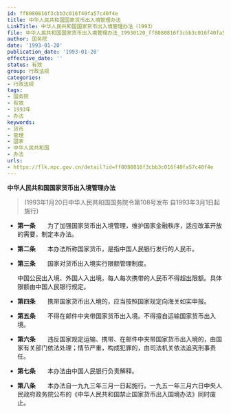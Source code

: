 ```yaml
---
id: ff8080816f3cbb3c016f40fa57c40f4e
title: 中华人民共和国国家货币出入境管理办法
LinkTitle: 中华人民共和国国家货币出入境管理办法（1993）
file: 中华人民共和国国家货币出入境管理办法_19930120_ff8080816f3cbb3c016f40fa57c40f4e.docx
author: 国务院
date: '1993-01-20'
publication_date: '1993-01-20'
effective_date: ''
status: 有效
group: 行政法规
categories:
- 行政法规
tags:
- 国务院
- 有效
- 1993年
- 办法
keywords:
- 货币
- 管理
- 国家
- 中华人民共和国
- 办法
urls:
- https://flk.npc.gov.cn/detail?id=ff8080816f3cbb3c016f40fa57c40f4e
---
```


**中华人民共和国国家货币出入境管理办法**

> (1993年1月20日中华人民共和国国务院令第108号发布 自1993年3月1日起施行)

- **第一条**　　为了加强国家货币出入境管理，维护国家金融秩序，适应改革开放的需要，制定本办法。

- **第二条**　　本办法所称国家货币，是指中国人民银行发行的人民币。

- **第三条**　　国家对货币出入境实行限额管理制度。

  中国公民出入境、外国人入出境，每人每次携带的人民币不得超出限额。具体限额由中国人民银行规定。

- **第四条**　　携带国家货币出入境的，应当按照国家规定向海关如实申报。

- **第五条**　　不得在邮件中夹带国家货币出入境。不得擅自运输国家货币出入境。

- **第六条**　　违反国家规定运输、携带、在邮件中夹带国家货币出入境的，由国家有关部门依法处理；情节严重，构成犯罪的，由司法机关依法追究刑事责任。

- **第七条**　　本办法由中国人民银行负责解释。

- **第八条**　　本办法自一九九三年三月一日起施行。一九五一年三月六日中央人民政府政务院公布的《中华人民共和国禁止国家货币出入国境办法》同时废止。

